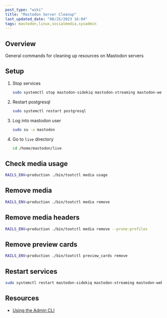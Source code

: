 ```yaml
---
post_type: "wiki" 
title: "Mastodon Server Cleanup"
last_updated_date: "08/25/2023 16:04"
tags: mastodon,linux,socialmedia,sysadmin
---
```


## Overview

General commands for cleaning up resources on Mastodon servers

## Setup

1. Stop services

    ```bash
    sudo systemctl stop mastodon-sidekiq mastodon-streaming mastodon-web
    ```

1. Restart postgresql

    ```bash
    sudo systemctl restart postgresql
    ```

1. Log into mastodon user

    ```bash
    sudo su -u mastodon
    ```

1. Go to `live` directory

    ```bash
    cd /home/mastodon/live
    ```

## Check media usage

```bash
RAILS_ENV=production ./bin/tootctl media usage
```

## Remove media

```bash
RAILS_ENV=production ./bin/tootctl media remove
```

## Remove media headers

```bash
RAILS_ENV=production ./bin/tootctl media remove --prune-profiles
```

## Remove preview cards

```bash
RAILS_ENV=production ./bin/tootctl preview_cards remove
```

## Restart services

```bash
sudo systemctl restart mastodon-sidekiq mastodon-streaming mastodon-web
```

## Resources

- [Using the Admin CLI](https://docs.joinmastodon.org/admin/tootctl/)
